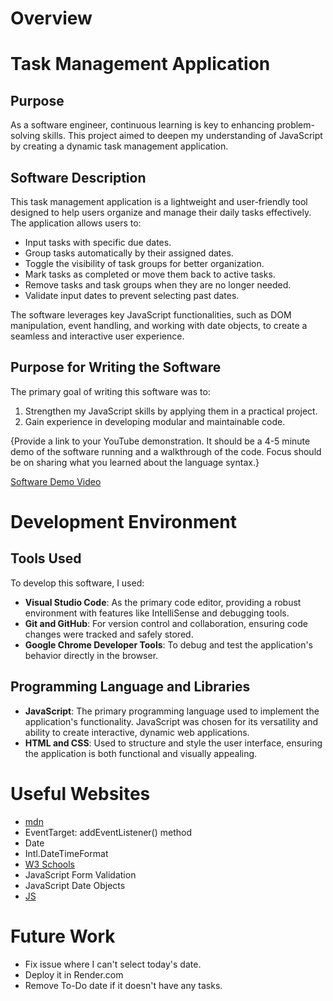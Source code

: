 # Overview

# Task Management Application

## Purpose
As a software engineer, continuous learning is key to enhancing problem-solving skills. This project aimed to deepen my understanding of JavaScript by creating a dynamic task management application.

## Software Description
This task management application is a lightweight and user-friendly tool designed to help users organize and manage their daily tasks effectively. The application allows users to:
- Input tasks with specific due dates.
- Group tasks automatically by their assigned dates.
- Toggle the visibility of task groups for better organization.
- Mark tasks as completed or move them back to active tasks.
- Remove tasks and task groups when they are no longer needed.
- Validate input dates to prevent selecting past dates.

The software leverages key JavaScript functionalities, such as DOM manipulation, event handling, and working with date objects, to create a seamless and interactive user experience.

## Purpose for Writing the Software
The primary goal of writing this software was to:

1. Strengthen my JavaScript skills by applying them in a practical project.
2. Gain experience in developing modular and maintainable code.


{Provide a link to your YouTube demonstration. It should be a 4-5 minute demo of the software running and a walkthrough of the code. Focus should be on sharing what you learned about the language syntax.}

[Software Demo Video](https://www.youtube.com/watch?v=Yyepf7hXUTo)

# Development Environment
## Tools Used
To develop this software, I used:
- **Visual Studio Code**: As the primary code editor, providing a robust environment with features like IntelliSense and debugging tools.
- **Git and GitHub**: For version control and collaboration, ensuring code changes were tracked and safely stored.
- **Google Chrome Developer Tools**: To debug and test the application's behavior directly in the browser.

## Programming Language and Libraries
- **JavaScript**: The primary programming language used to implement the application's functionality. JavaScript was chosen for its versatility and ability to create interactive, dynamic web applications.
- **HTML and CSS**: Used to structure and style the user interface, ensuring the application is both functional and visually appealing.

# Useful Websites
- [mdn](https://developer.mozilla.org/en-US/)  
- EventTarget: addEventListener() method
- Date
- Intl.DateTimeFormat
- [W3 Schools](https://www.w3schools.com/)
- JavaScript Form Validation
- JavaScript Date Objects
- [JS](https://javascript.info/)

# Future Work
- Fix issue where I can't select today's date. 
- Deploy it in Render.com
- Remove To-Do date if it doesn't have any tasks.